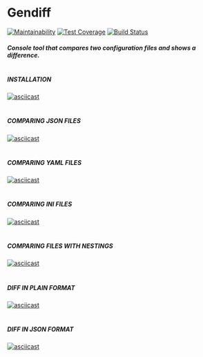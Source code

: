 # Gendiff

[![Maintainability](https://api.codeclimate.com/v1/badges/c3397841f95a9e654d53/maintainability)](https://codeclimate.com/github/Uladzislau97/project-lvl2-s479/maintainability) [![Test Coverage](https://api.codeclimate.com/v1/badges/c3397841f95a9e654d53/test_coverage)](https://codeclimate.com/github/Uladzislau97/project-lvl2-s479/test_coverage) [![Build Status](https://travis-ci.org/Uladzislau97/project-lvl2-s479.svg?branch=master)](https://travis-ci.org/Uladzislau97/project-lvl2-s479)

##### Console tool that compares two configuration files and shows a difference.
#
##### INSTALLATION
[![asciicast](https://asciinema.org/a/66pBauJ1coKy4qYnL5LJpXfew.svg)](https://asciinema.org/a/66pBauJ1coKy4qYnL5LJpXfew)
#
##### COMPARING JSON FILES
[![asciicast](https://asciinema.org/a/g19thvwCMYVF8KwAN2ByoAqeK.svg)](https://asciinema.org/a/g19thvwCMYVF8KwAN2ByoAqeK)
#
##### COMPARING YAML FILES
[![asciicast](https://asciinema.org/a/HyLmJo1Z7LdFm9VJ3Gitimxqz.svg)](https://asciinema.org/a/HyLmJo1Z7LdFm9VJ3Gitimxqz)
#
##### COMPARING INI FILES
[![asciicast](https://asciinema.org/a/lIgbaiwhFarOHceASFW1tN8RF.svg)](https://asciinema.org/a/lIgbaiwhFarOHceASFW1tN8RF)
#
##### COMPARING FILES WITH NESTINGS
[![asciicast](https://asciinema.org/a/s0n2X2nG4BImgy9mOSMtYOtQL.svg)](https://asciinema.org/a/s0n2X2nG4BImgy9mOSMtYOtQL)
#
##### DIFF IN PLAIN FORMAT
[![asciicast](https://asciinema.org/a/sfL6XCniluIugyKTxt9CC1efp.svg)](https://asciinema.org/a/sfL6XCniluIugyKTxt9CC1efp)
#
##### DIFF IN JSON FORMAT
[![asciicast](https://asciinema.org/a/YS3iYD8gh043XxdCx5rwGr5kL.svg)](https://asciinema.org/a/YS3iYD8gh043XxdCx5rwGr5kL)